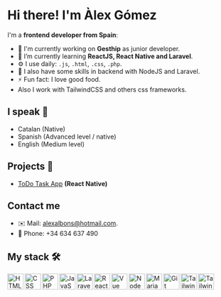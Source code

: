 
# Hi there! I'm Àlex Gómez

I'm a **frontend developer from Spain**:
 

- 🏢 I'm currently working on **Gesthip** as junior developer.
- 🌱 I’m currently learning **ReactJS, React Native and Laravel**.
- ⚙️ I use daily: `.js`, `.html`, `.css`, `.php`.
- 💬 I also have some skills in backend with NodeJS and Laravel.
- ⚡️ Fun fact: I love good food.
- Also I work with TailwindCSS and others css frameworks.
## I speak 💬
- Catalan (Native)
- Spanish (Advanced level / native)
- English (Medium level)

## Projects 🚀
- <a href="https://github.com/agomez1999/ToDo_App">ToDo Task App</a> **(React Native)**

## Contact me
- ✉️ Mail: alexalbons@hotmail.com.
- 📱  Phone: +34 634 637 490

## My stack 🛠
<div style="display: flex, gap: 3px">
 <a href="#">
   <img
     align="left"
     alt="HTML"
     title="HTML"
     width="36px"
     src="https://cdn-icons-png.flaticon.com/512/1532/1532556.png"
   />
 </a>

 <a href="#">
   <img
     align="left"
     alt="CSS"
     title="CSS"
     width="36px"
     src="https://3.bp.blogspot.com/-oRSUw_TmO9o/XIb61m88fcI/AAAAAAAAIq0/vnxl2zzsXEQsnHI2fH4GjKu_ZT0urRo4wCK4BGAYYCw/s1600/icon%2Bcss%2B3.png"
   />
 </a>

 <a href="#">
   <img
     align="left"
     alt="PHP"
     title="PHP"
     width="36px"
     src="https://cdn-icons-png.flaticon.com/512/5968/5968332.png"
   />
 </a>

 <a href="#">
   <img
     align="left"
     alt="JavaScript"
     title="JavaScript"
     width="36px"
     src="https://logodownload.org/wp-content/uploads/2022/04/javascript-logo-4.png"
   />
 </a>

 <a href="#">
   <img
     align="left"
     alt="Laravel"
     title="Laravel"
     width="36px"
     src="https://upload.vectorlogo.zone/logos/laravel/images/fd9bffa7-873e-4946-92bc-815ed69faeec.svg"
   />
 </a>

 <a href="#">
   <img
     align="left"
     alt="ReactJS"
     title="ReactJS"
     width="36px"
     src="https://upload.wikimedia.org/wikipedia/commons/a/a7/React-icon.svg"
   />
 </a>

 <a href="#">
   <img
     align="left"
     alt="Vue"
     title="Vue"
     width="36px"
            src="https://camo.githubusercontent.com/077997d77bfa74b144c9e286e65143b4edc547dc948098491264bb2dde282d6b/68747470733a2f2f63646e2e6a7364656c6976722e6e65742f67682f64657669636f6e732f64657669636f6e2f69636f6e732f7675656a732f7675656a732d6f726967696e616c2e737667"
   />
 </a>

 <a href="#">
   <img
     align="left"
     alt="NodeJS"
     title="NodeJS"
     width="36px"
     src="https://static-00.iconduck.com/assets.00/node-js-icon-454x512-nztofx17.png"
   />
 </a>

 <a href="#">
   <img
     align="left"
     alt="MariaDB"
     title="MariaDB"
     width="36px"
     src="https://static-00.iconduck.com/assets.00/mariadb-icon-512x340-txozryr2.png"
   />
 </a>

 <a href="#">
   <img
     align="left"
     alt="Git"
     title="Git"
     width="36px"
     src="https://git-scm.com/images/logos/downloads/Git-Icon-1788C.png"
   />
 </a>

 <a href="#">
   <img
     align="left"
     alt="TailwindCSS"
     title="TailwindCSS"
     width="36px"
     src="https://upload.wikimedia.org/wikipedia/commons/thumb/d/d5/Tailwind_CSS_Logo.svg/2048px-Tailwind_CSS_Logo.svg.png"
   />
 </a>

 <a href="#">
   <img
     align="left"
     alt="TailwindCSS"
     title="TailwindCSS"
     width="36px"
     src="https://camo.githubusercontent.com/b5a4579e36f5e9df6020f467fb0d3aca745c764749c6a97d2a07ba5773fbee4f/68747470733a2f2f63646e2d69636f6e732d706e672e666c617469636f6e2e636f6d2f3531322f3232362f3232363737372e706e67"
   />
 </a>
</div>
